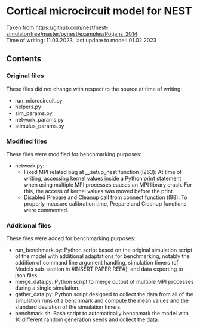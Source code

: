# Cortical microcircuit model for NEST

Taken from https://github.com/nest/nest-simulator/tree/master/pynest/examples/Potjans_2014
<br>
Time of writing: 11.03.2023, last update to model: 01.02.2023

## Contents

### Original files

These files did not change with respect to the source at time of writing:
 - run_microcircuit.py
 - helpers.py
 - sim_params.py
 - network_params.py
 - stimulus_params.py


### Modified files

These files were modified for benchmarking purposes:
 - network.py:
   - Fixed MPI related bug at __setup_nest function (l263): At time of writing, accessing kernel values inside a Python print statement when using multiple MPI processes causes an MPI library crash. For this, the access of kernel values was moved before the print.
   - Disabled Prepare and Cleanup call from connect function (l98): To properly measure calibration time, Prepare and Cleanup functions were commented.

### Additional files

These files were added for benchmarking purposes:
 - run_benchmark.py: Python script based on the original simulation script of the model with additional adaptations for benchmarking, notably the addition of command line argument handling, simulation timers (cf Models sub-section in #INSERT PAPER REF#), and data exporting to json files.
 - merge_data.py: Python script to merge output of multiple MPI processes during a single simulation.
 - gather_data.py: Python script designed to collect the data from all of the simulation runs of a benchmark and compute the mean values and the standard deviation of the simulation timers.
 - benchmark.sh: Bash script to automatically benchmark the model with 10 different random generation seeds and collect the data.